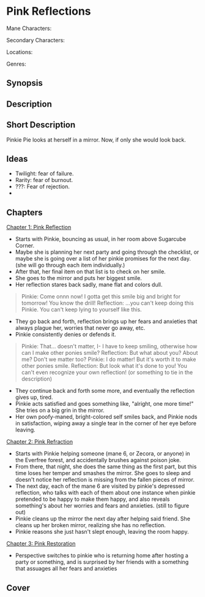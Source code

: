 # Pink Reflections

Mane Characters: 

Secondary Characters: 

Locations: 

Genres:

## Synopsis


## Description


## Short Description
Pinkie Pie looks at herself in a mirror. Now, if only she would look back.

## Ideas
- Twilight: fear of failure.
- Rarity: fear of burnout.
- ???: Fear of rejection.
- 

## Chapters
[Chapter 1: Pink Reflection](./01-pink-reflection.md)
- Starts with Pinkie, bouncing as usual, in her room above Sugarcube Corner.
- Maybe she is planning her next party and going through the checklist, or maybe she is going over a list of her pinkie promises for the next day. (she will go through each item individually.)
- After that, her final item on that list is to check on her smile.
- She goes to the mirror and puts her biggest smile.
- Her reflection stares back sadly, mane flat and colors dull.

> Pinkie: Come onnn now! I gotta get this smile big and bright for tomorrow! You know the drill! Reflection: …you can't keep doing this Pinkie. You can't keep lying to yourself like this.

- They go back and forth, reflection brings up her fears and anxieties that always plague her, worries that never go away, etc.
- Pinkie consistently denies or defends it.

> Pinkie: That… doesn't matter, I- I have to keep smiling, otherwise how can I make other ponies smile? Reflection: But what about you? About me? Don't we matter too? Pinkie: I do matter! But it's worth it to make other ponies smile. Reflection: But look what it's done to you! You can't even recognize your own reflection! (or something to tie in the description)

- They continue back and forth some more, and eventually the reflection gives up, tired.
- Pinkie acts satisfied and goes something like, "alright, one more time!" She tries on a big grin in the mirror.
- Her own poofy-maned, bright-colored self smiles back, and Pinkie nods in satisfaction, wiping away a single tear in the corner of her eye before leaving.

[Chapter 2: Pink Refraction](./02-pink-refraction.md)
- Starts with Pinkie helping someone (mane 6, or Zecora, or anyone) in the Everfree forest, and accidentally brushes against poison joke.
- From there, that night, she does the same thing as the first part, but this time loses her temper and smashes the mirror. She goes to sleep and doesn't notice her reflection is missing from the fallen pieces of mirror.
- The next day, each of the mane 6 are visited by pinkie's depressed reflection, who talks with each of them about one instance when pinkie pretended to be happy to make them happy, and also reveals something's about her worries and fears and anxieties. (still to figure out)
- Pinkie cleans up the mirror the next day after helping said friend. She cleans up her broken mirror, realizing she has no reflection.
- Pinkie reasons she just hasn't slept enough, leaving the room happy.

[Chapter 3: Pink Restoration](./03-pink-restoration.md)
- Perspective switches to pinkie who is returning home after hosting a party or something, and is surprised by her friends with a something that assuages all her fears and anxieties

## Cover
